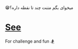 😁میخوای بگم متنت چند تا نقطه داره؟

# [See](https://mohammadyousefvand.github.io/Dot-Counter/)

For challenge and fun 🏂
